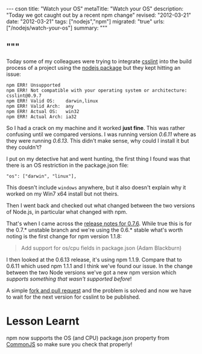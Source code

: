 --- cson
title: "Watch your OS"
metaTitle: "Watch your OS"
description: "Today we got caught out by a recent npm change"
revised: "2012-03-21"
date: "2012-03-21"
tags: ["nodejs","npm"]
migrated: "true"
urls: ["/nodejs/watch-your-os"]
summary: """

"""
---
Today some of my colleagues were trying to integrate [csslint][1] into the build process of a project using the [nodejs package][2] but they kept hitting an issue:

    npm ERR! Unsupported
    npm ERR! Not compatible with your operating system or architecture: csslint@0.9.7
    npm ERR! Valid OS:    darwin,linux
    npm ERR! Valid Arch:  any
    npm ERR! Actual OS:   win32
    npm ERR! Actual Arch: ia32

So I had a crack on my machine and it worked **just fine**. This was rather confusing until we compared versions. I was running version *0.6.11* where as they were running *0.6.13*. This didn't make sense, why could I install it but they couldn't?

I put on my detective hat and went hunting, the first thing I found was that there is an OS restriction in the package.json file:

    "os": ["darwin", "linux"],

This doesn't include `windows` anywhere, but it also doesn't explain why it worked on my Win7 x64 install but not theirs.

Then I went back and checked out what changed between the two versions of Node.js, in particular what changed with npm.

That's when I came across the [release notes for 0.7.6][3]. While true this is for the 0.7.* unstable branch and we're using the 0.6.* stable what's worth noting is the first change for npm version 1.1.8:

> Add support for os/cpu fields in package.json (Adam Blackburn)

I then looked at the 0.6.13 release, it's using npm 1.1.9. Compare that to 0.6.11 which used npm 1.1.1 and I think we've found our issue. In the change between the two Node versions we've got a new npm version which *supports something that wasn't supported before*!

A simple [fork and pull request][4] and the problem is solved and now we have to wait for the next version for csslint to be published.

# Lesson Learnt

npm now supports the OS (and CPU) package.json property from [CommonJS][5] so make sure you check that properly!


  [1]: http://csslint.net/
  [2]: https://github.com/stubbornella/csslint
  [3]: http://blog.nodejs.org/2012/03/13/version-0-7-6-unstable/
  [4]: https://github.com/stubbornella/csslint/pull/252
  [5]: http://wiki.commonjs.org/wiki/Packages/1.1